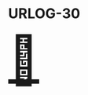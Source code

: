 # URLOG-30

<!-- Hei, Neno! Jeg lagde en ny markdown-mal som jeg håper passer bedre for URLOG. —Teodor -->

<a href="30. http://patternindex.org/" style="font-size: 10vw; text-align:center;" target="_blank"><div>🚪</div></a>